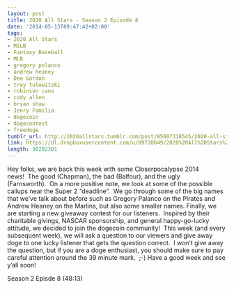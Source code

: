 ```yaml
---
layout: post
title: 2020 All Stars - Season 2 Episode 8
date: '2014-05-13T09:47:42+02:00'
tags:
- 2020 All Stars
- MiLB
- Fantasy Baseball
- MLB
- gregory polanco
- andrew heaney
- Dee Gordon
- troy tulowitzki
- robinson cano
- cody allen
- bryan shaw
- Jenry Familia
- dogecoin
- dogecontest
- freedoge
tumblr_url: http://2020allstars.tumblr.com/post/85607318545/2020-all-stars-season-2-episode-8
link: https://dl.dropboxusercontent.com/u/89720649/2020%20All%20Stars%20-%2020140512%20-%20Season%202%20Episode%208%20%2823%29.mp3
length: 30282301
---
```

Hey folks, we are back this week with some Closerpocalypse 2014 news!  The good (Chapman), the bad (Balfour), and the ugly (Farnsworth).  On a more positive note, we look at some of the possible callups near the Super 2 “deadline”.  We go through some of the big names that we’ve talk about before such as Gregory Palanco on the Pirates and Andrew Heaney on the Marlins, but also some smaller names. Finally, we are starting a new giveaway contest for our listeners.  Inspired by their charitable givings, NASCAR sponsorship, and general happy-go-lucky attitude, we decided to join the dogecoin community!  This week (and every subsequent week), we will ask a question to our viewers and give away doge to one lucky listener that gets the question correct.  I won’t give away the question, but if you are a doge enthusiast, you should make sure to pay careful attention around the 39 minute mark.  ;-) Have a good week and see y’all soon!

Season 2 Episde 8 (48:13)
